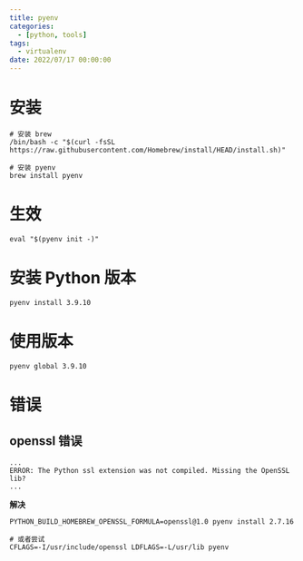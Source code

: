 ```yaml
---
title: pyenv
categories: 
  - [python, tools]
tags:
  - virtualenv
date: 2022/07/17 00:00:00
---
```


# 安装

```shell
# 安装 brew
/bin/bash -c "$(curl -fsSL https://raw.githubusercontent.com/Homebrew/install/HEAD/install.sh)"

# 安装 pyenv
brew install pyenv
```

# 生效

```shell
eval "$(pyenv init -)"
```

# 安装 Python 版本

```shell
pyenv install 3.9.10
```

# 使用版本

```shell
pyenv global 3.9.10
```

# 错误

## openssl 错误

```shell
...
ERROR: The Python ssl extension was not compiled. Missing the OpenSSL lib?
...
```

**解决**

```shell
PYTHON_BUILD_HOMEBREW_OPENSSL_FORMULA=openssl@1.0 pyenv install 2.7.16

# 或者尝试
CFLAGS=-I/usr/include/openssl LDFLAGS=-L/usr/lib pyenv
```

